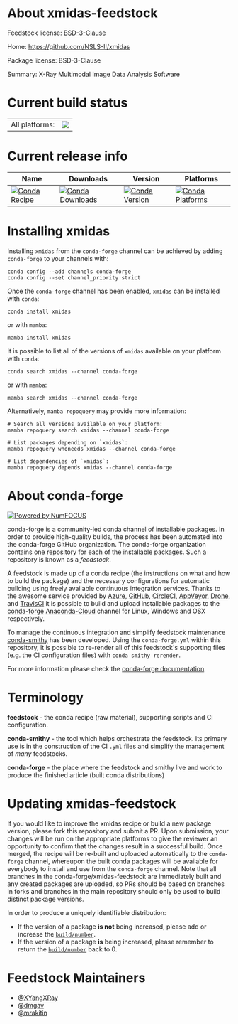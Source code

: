 About xmidas-feedstock
======================

Feedstock license: [BSD-3-Clause](https://github.com/conda-forge/xmidas-feedstock/blob/main/LICENSE.txt)

Home: https://github.com/NSLS-II/xmidas

Package license: BSD-3-Clause

Summary: X-Ray Multimodal Image Data Analysis Software

Current build status
====================


<table><tr><td>All platforms:</td>
    <td>
      <a href="https://dev.azure.com/conda-forge/feedstock-builds/_build/latest?definitionId=14938&branchName=main">
        <img src="https://dev.azure.com/conda-forge/feedstock-builds/_apis/build/status/xmidas-feedstock?branchName=main">
      </a>
    </td>
  </tr>
</table>

Current release info
====================

| Name | Downloads | Version | Platforms |
| --- | --- | --- | --- |
| [![Conda Recipe](https://img.shields.io/badge/recipe-xmidas-green.svg)](https://anaconda.org/conda-forge/xmidas) | [![Conda Downloads](https://img.shields.io/conda/dn/conda-forge/xmidas.svg)](https://anaconda.org/conda-forge/xmidas) | [![Conda Version](https://img.shields.io/conda/vn/conda-forge/xmidas.svg)](https://anaconda.org/conda-forge/xmidas) | [![Conda Platforms](https://img.shields.io/conda/pn/conda-forge/xmidas.svg)](https://anaconda.org/conda-forge/xmidas) |

Installing xmidas
=================

Installing `xmidas` from the `conda-forge` channel can be achieved by adding `conda-forge` to your channels with:

```
conda config --add channels conda-forge
conda config --set channel_priority strict
```

Once the `conda-forge` channel has been enabled, `xmidas` can be installed with `conda`:

```
conda install xmidas
```

or with `mamba`:

```
mamba install xmidas
```

It is possible to list all of the versions of `xmidas` available on your platform with `conda`:

```
conda search xmidas --channel conda-forge
```

or with `mamba`:

```
mamba search xmidas --channel conda-forge
```

Alternatively, `mamba repoquery` may provide more information:

```
# Search all versions available on your platform:
mamba repoquery search xmidas --channel conda-forge

# List packages depending on `xmidas`:
mamba repoquery whoneeds xmidas --channel conda-forge

# List dependencies of `xmidas`:
mamba repoquery depends xmidas --channel conda-forge
```


About conda-forge
=================

[![Powered by
NumFOCUS](https://img.shields.io/badge/powered%20by-NumFOCUS-orange.svg?style=flat&colorA=E1523D&colorB=007D8A)](https://numfocus.org)

conda-forge is a community-led conda channel of installable packages.
In order to provide high-quality builds, the process has been automated into the
conda-forge GitHub organization. The conda-forge organization contains one repository
for each of the installable packages. Such a repository is known as a *feedstock*.

A feedstock is made up of a conda recipe (the instructions on what and how to build
the package) and the necessary configurations for automatic building using freely
available continuous integration services. Thanks to the awesome service provided by
[Azure](https://azure.microsoft.com/en-us/services/devops/), [GitHub](https://github.com/),
[CircleCI](https://circleci.com/), [AppVeyor](https://www.appveyor.com/),
[Drone](https://cloud.drone.io/welcome), and [TravisCI](https://travis-ci.com/)
it is possible to build and upload installable packages to the
[conda-forge](https://anaconda.org/conda-forge) [Anaconda-Cloud](https://anaconda.org/)
channel for Linux, Windows and OSX respectively.

To manage the continuous integration and simplify feedstock maintenance
[conda-smithy](https://github.com/conda-forge/conda-smithy) has been developed.
Using the ``conda-forge.yml`` within this repository, it is possible to re-render all of
this feedstock's supporting files (e.g. the CI configuration files) with ``conda smithy rerender``.

For more information please check the [conda-forge documentation](https://conda-forge.org/docs/).

Terminology
===========

**feedstock** - the conda recipe (raw material), supporting scripts and CI configuration.

**conda-smithy** - the tool which helps orchestrate the feedstock.
                   Its primary use is in the construction of the CI ``.yml`` files
                   and simplify the management of *many* feedstocks.

**conda-forge** - the place where the feedstock and smithy live and work to
                  produce the finished article (built conda distributions)


Updating xmidas-feedstock
=========================

If you would like to improve the xmidas recipe or build a new
package version, please fork this repository and submit a PR. Upon submission,
your changes will be run on the appropriate platforms to give the reviewer an
opportunity to confirm that the changes result in a successful build. Once
merged, the recipe will be re-built and uploaded automatically to the
`conda-forge` channel, whereupon the built conda packages will be available for
everybody to install and use from the `conda-forge` channel.
Note that all branches in the conda-forge/xmidas-feedstock are
immediately built and any created packages are uploaded, so PRs should be based
on branches in forks and branches in the main repository should only be used to
build distinct package versions.

In order to produce a uniquely identifiable distribution:
 * If the version of a package **is not** being increased, please add or increase
   the [``build/number``](https://docs.conda.io/projects/conda-build/en/latest/resources/define-metadata.html#build-number-and-string).
 * If the version of a package **is** being increased, please remember to return
   the [``build/number``](https://docs.conda.io/projects/conda-build/en/latest/resources/define-metadata.html#build-number-and-string)
   back to 0.

Feedstock Maintainers
=====================

* [@XYangXRay](https://github.com/XYangXRay/)
* [@dmgav](https://github.com/dmgav/)
* [@mrakitin](https://github.com/mrakitin/)


